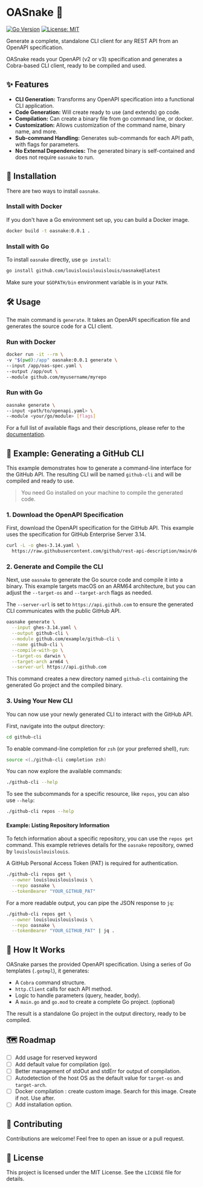 # OASnake 🐍

[![Go Version](https://img.shields.io/badge/Go-1.23+-blue.svg)](https://golang.org)
[![License: MIT](https://img.shields.io/badge/License-MIT-yellow.svg)](https://opensource.org/licenses/MIT)

Generate a complete, standalone CLI client for any REST API from an OpenAPI specification.

OASnake reads your OpenAPI (v2 or v3) specification and
generates a Cobra-based CLI client, ready to be compiled and used.

## ✨ Features

- **CLI Generation:** Transforms any OpenAPI specification into a functional CLI application.
- **Code Generation:** Will create ready to use (and extends) go code.
- **Compilation:** Can create a binary file from go command line, or docker.
- **Customization:** Allows customization of the command name, binary name, and more.
- **Sub-command Handling:** Generates sub-commands for each API path, with flags for parameters.
- **No External Dependencies:** The generated binary is self-contained and does not require `oasnake` to run.

## 🚀 Installation

There are two ways to install `oasnake`.

### Install with Docker

If you don't have a Go environment set up, you can build a Docker image.

```bash
docker build -t oasnake:0.0.1 .
```

### Install with Go

To install `oasnake` directly, use `go install`:

```bash
go install github.com/louislouislouislouis/oasnake@latest
```

Make sure your `$GOPATH/bin` environment variable is in your `PATH`.

## 🛠️ Usage

The main command is `generate`.
It takes an OpenAPI specification file and generates the source code for a CLI client.

### Run with Docker

```bash
docker run -it --rm \
-v "$(pwd):/app" oasnake:0.0.1 generate \
--input /app/oas-spec.yaml \
--output /app/out \
--module github.com/myusername/myrepo
```

### Run with Go

```bash
oasnake generate \
--input <path/to/openapi.yaml> \
--module <your/go/module> [flags]
```

For a full list of available flags and their descriptions, please refer to the [documentation](doc/oasnake.md).

## 📝 Example: Generating a GitHub CLI

This example demonstrates how to generate a command-line interface
for the GitHub API.
The resulting CLI will be named `github-cli` and will be compiled and ready to use.

> You need Go installed on your machine to compile the generated code.

### 1. Download the OpenAPI Specification

First, download the OpenAPI specification for the GitHub API.
This example uses the specification for GitHub Enterprise Server 3.14.

```bash
curl -L -o ghes-3.14.yaml \
  https://raw.githubusercontent.com/github/rest-api-description/main/descriptions/ghes-3.14/ghes-3.14.yaml
```

### 2. Generate and Compile the CLI

Next, use `oasnake` to generate the Go source code and compile it into a binary.
This example targets macOS on an ARM64 architecture,
but you can adjust the `--target-os` and `--target-arch` flags as needed.

The `--server-url` is set to `https://api.github.com` to ensure
the generated CLI communicates with the public GitHub API.

```bash
oasnake generate \
  --input ghes-3.14.yaml \
  --output github-cli \
  --module github.com/example/github-cli \
  --name github-cli \
  --compile-with-go \
  --target-os darwin \
  --target-arch arm64 \
  --server-url https://api.github.com
```

This command creates a new directory named `github-cli` containing
the generated Go project and the compiled binary.

### 3. Using Your New CLI

You can now use your newly generated CLI to interact with the GitHub API.

First, navigate into the output directory:

```bash
cd github-cli
```

To enable command-line completion for `zsh` (or your preferred shell), run:

```bash
source <(./github-cli completion zsh)
```

You can now explore the available commands:

```bash
./github-cli --help
```

To see the subcommands for a specific resource, like `repos`, you can also use `--help`:

```bash
./github-cli repos --help
```

#### Example: Listing Repository Information

To fetch information about a specific repository, you can use the `repos get` command.
This example retrieves details for the `oasnake` repository, owned by `louislouislouislouis`.

A GitHub Personal Access Token (PAT) is required for authentication.

```bash
./github-cli repos get \
  --owner louislouislouislouis \
  --repo oasnake \
  --tokenBearer "YOUR_GITHUB_PAT"
```

For a more readable output, you can pipe the JSON response to `jq`:

```bash
./github-cli repos get \
  --owner louislouislouislouis \
  --repo oasnake \
  --tokenBearer "YOUR_GITHUB_PAT" | jq .
```

## 🔧 How It Works

OASnake parses the provided OpenAPI specification.
Using a series of Go templates (`.gotmpl`), it generates:

- A `Cobra` command structure.
- `http.Client` calls for each API method.
- Logic to handle parameters (query, header, body).
- A `main.go` and `go.mod` to create a complete Go project. (optional)

The result is a standalone Go project in the output directory, ready to be compiled.

## 🗺️ Roadmap

- [ ] Add usage for reserved keyword
- [ ] Add default value for compilation (go).
- [ ] Better management of stdOut and stdErr for output of compilation.
- [ ] Autodetection of the host OS as the default value for `target-os` and `target-arch`.
- [ ] Docker compilation : create custom image. Search for this image. Create if not. Use after.
- [ ] Add installation option.

## 🤝 Contributing

Contributions are welcome! Feel free to open an issue or a pull request.

## 📄 License

This project is licensed under the MIT License. See the `LICENSE` file for details.
